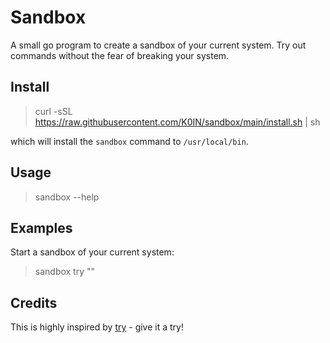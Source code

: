 
# Sandbox

A small go program to create a sandbox of your current system.
Try out commands without the fear of breaking your system.

## Install

> curl -sSL https://raw.githubusercontent.com/K0IN/sandbox/main/install.sh | sh

which will install the `sandbox` command to `/usr/local/bin`.

## Usage

> sandbox --help

## Examples

Start a sandbox of your current system:

> sandbox try "<your command>"

## Credits

This is highly inspired by [try](https://github.com/binpash/try/blob/main/try) - give it a try!
